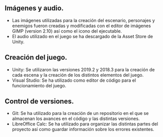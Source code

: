 ## Imágenes y audio.
* Las imágenes utilizadas para la creación del escenario, personajes y enemigos fueron creadas y modificadas con el editor de imágenes GIMP (version 2.10) así como el icono del ejecutable. 
* El audio utilizado en el juego se ha descargado de la Asset Store de Unity.
## Creación del juego.
* Unity: Se utilizaron las versiones 2019.2 y 2018.3 para la creación de cada escena y la creación de los distintos elementos del juego.
* Visual Studio: Se ha utilizado como editor de código para el funcionamiento del juego.
## Control de versiones.
* Git: Se ha utilizado para la creación de un repositorio en el que se almacenan los avances en el código y las distintas versiones.
* LibreOffice Calc: Se ha utilizado para organizar las distintas partes del proyecto así como guardar información sobre los errores existentes.